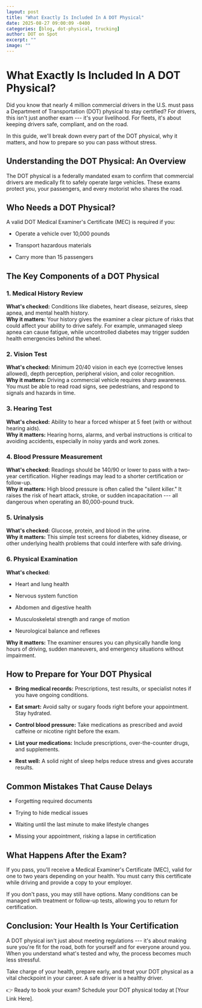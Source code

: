 ```yaml
---
layout: post
title: "What Exactly Is Included In A DOT Physical"
date: 2025-08-27 09:00:09 -0400
categories: [blog, dot-physical, trucking]
author: DOT on Spot
excerpt: ""
image: ""
---
```


# **What Exactly Is Included In A DOT Physical?**

Did you know that nearly 4 million commercial drivers in the U.S. must pass a Department of Transportation (DOT) physical to stay certified? For drivers, this isn't just another exam --- it's your livelihood. For fleets, it's about keeping drivers safe, compliant, and on the road.

In this guide, we'll break down every part of the DOT physical, why it matters, and how to prepare so you can pass without stress.

## **Understanding the DOT Physical: An Overview**

The DOT physical is a federally mandated exam to confirm that commercial drivers are medically fit to safely operate large vehicles. These exams protect you, your passengers, and every motorist who shares the road.

## **Who Needs a DOT Physical?**

A valid DOT Medical Examiner's Certificate (MEC) is required if you:

-   Operate a vehicle over 10,000 pounds

-   Transport hazardous materials

-   Carry more than 15 passengers

## **The Key Components of a DOT Physical**

### **1. Medical History Review**

**What's checked:** Conditions like diabetes, heart disease, seizures, sleep apnea, and mental health history.\
**Why it matters:** Your history gives the examiner a clear picture of risks that could affect your ability to drive safely. For example, unmanaged sleep apnea can cause fatigue, while uncontrolled diabetes may trigger sudden health emergencies behind the wheel.

### **2. Vision Test**

**What's checked:** Minimum 20/40 vision in each eye (corrective lenses allowed), depth perception, peripheral vision, and color recognition.\
**Why it matters:** Driving a commercial vehicle requires sharp awareness. You must be able to read road signs, see pedestrians, and respond to signals and hazards in time.

### **3. Hearing Test**

**What's checked:** Ability to hear a forced whisper at 5 feet (with or without hearing aids).\
**Why it matters:** Hearing horns, alarms, and verbal instructions is critical to avoiding accidents, especially in noisy yards and work zones.

### **4. Blood Pressure Measurement**

**What's checked:** Readings should be 140/90 or lower to pass with a two-year certification. Higher readings may lead to a shorter certification or follow-up.\
**Why it matters:** High blood pressure is often called the "silent killer." It raises the risk of heart attack, stroke, or sudden incapacitation --- all dangerous when operating an 80,000-pound truck.

### **5. Urinalysis**

**What's checked:** Glucose, protein, and blood in the urine.\
**Why it matters:** This simple test screens for diabetes, kidney disease, or other underlying health problems that could interfere with safe driving.

### **6. Physical Examination**

**What's checked:**

-   Heart and lung health

-   Nervous system function

-   Abdomen and digestive health

-   Musculoskeletal strength and range of motion

-   Neurological balance and reflexes

**Why it matters:** The examiner ensures you can physically handle long hours of driving, sudden maneuvers, and emergency situations without impairment.

## **How to Prepare for Your DOT Physical**

-   **Bring medical records:** Prescriptions, test results, or specialist notes if you have ongoing conditions.

-   **Eat smart:** Avoid salty or sugary foods right before your appointment. Stay hydrated.

-   **Control blood pressure:** Take medications as prescribed and avoid caffeine or nicotine right before the exam.

-   **List your medications:** Include prescriptions, over-the-counter drugs, and supplements.

-   **Rest well:** A solid night of sleep helps reduce stress and gives accurate results.

## **Common Mistakes That Cause Delays**

-   Forgetting required documents

-   Trying to hide medical issues

-   Waiting until the last minute to make lifestyle changes

-   Missing your appointment, risking a lapse in certification

## **What Happens After the Exam?**

If you pass, you'll receive a Medical Examiner's Certificate (MEC), valid for one to two years depending on your health. You must carry this certificate while driving and provide a copy to your employer.

If you don't pass, you may still have options. Many conditions can be managed with treatment or follow-up tests, allowing you to return for certification.

## **Conclusion: Your Health Is Your Certification**

A DOT physical isn't just about meeting regulations --- it's about making sure you're fit for the road, both for yourself and for everyone around you. When you understand what's tested and why, the process becomes much less stressful.

Take charge of your health, prepare early, and treat your DOT physical as a vital checkpoint in your career. A safe driver is a healthy driver.

👉 Ready to book your exam? Schedule your DOT physical today at \[Your Link Here\].
